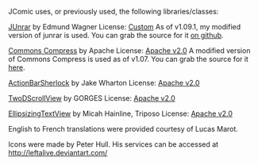 JComic uses, or previously used, the following libraries/classes:

<a href="https://github.com/edmund-wagner/junrar">JUnrar</a> by Edmund Wagner
License: <a href="https://github.com/edmund-wagner/junrar/blob/master/license.txt">Custom</a>
As of v1.09.1, my modified version of junrar is used.
You can grab the source for it <a href="https://github.com/koroshiya/junrar/">on github</a>.

<a href="http://commons.apache.org/proper/commons-compress">Commons Compress</a> by Apache
License: <a href="http://www.apache.org/licenses/LICENSE-2.0.html">Apache v2.0</a>
A modified version of Commons Compress is used as of v1.07.
You can grab the source for it <a href="downloads/commons_modified_11_July_2013.zip">here</a>.

<a href="http://actionbarsherlock.com">ActionBarSherlock</a> by Jake Wharton
License: <a href="http://www.apache.org/licenses/LICENSE-2.0.html">Apache v2.0</a>

<a href="http://GORGES.us">TwoDScrollView</a> by GORGES
License: <a href="http://www.apache.org/licenses/LICENSE-2.0.html">Apache v2.0</a>

<a href="https://github.com/triposo/barone">EllipsizingTextView</a> by Micah Hainline, Triposo
License: <a href="http://www.apache.org/licenses/LICENSE-2.0.html">Apache v2.0</a>

English to French translations were provided courtesy of Lucas Marot.

Icons were made by Peter Hull.
His services can be accessed at http://leftalive.deviantart.com/